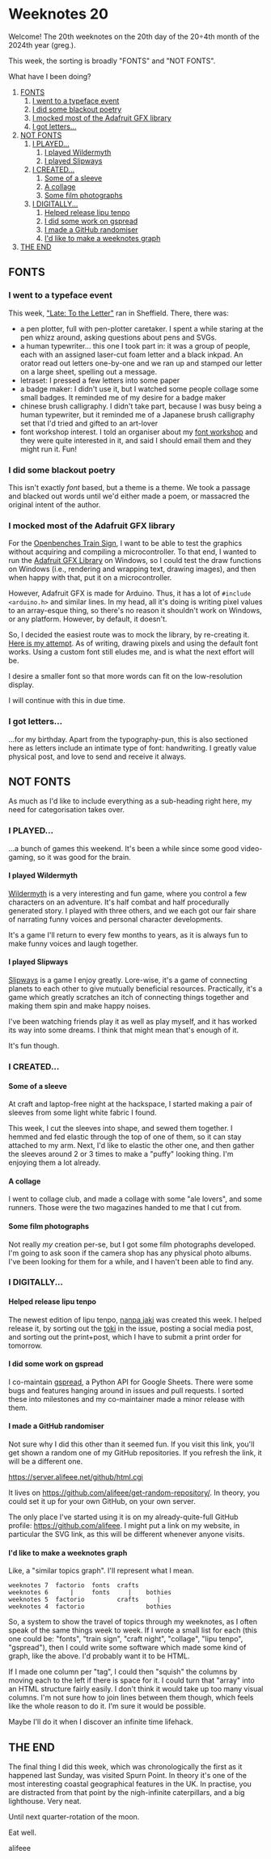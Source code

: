 # Weeknotes 20

Welcome! The 20th weeknotes on the 20th day of the 20÷4th month of the 2024th year (greg.).

This week, the sorting is broadly "FONTS" and "NOT FONTS".

What have I been doing?

1. [FONTS](#fonts)
   1. [I went to a typeface event](#i-went-to-a-typeface-event)
   2. [I did some blackout poetry](#i-did-some-blackout-poetry)
   3. [I mocked most of the Adafruit GFX library](#i-mocked-most-of-the-adafruit-gfx-library)
   4. [I got letters...](#i-got-letters)
2. [NOT FONTS](#not-fonts)
   1. [I PLAYED...](#i-played)
      1. [I played Wildermyth](#i-played-wildermyth)
      2. [I played Slipways](#i-played-slipways)
   2. [I CREATED...](#i-created)
      1. [Some of a sleeve](#some-of-a-sleeve)
      2. [A collage](#a-collage)
      3. [Some film photographs](#some-film-photographs)
   3. [I DIGITALLY...](#i-digitally)
      1. [Helped release lipu tenpo](#helped-release-lipu-tenpo)
      2. [I did some work on gspread](#i-did-some-work-on-gspread)
      3. [I made a GitHub randomiser](#i-made-a-github-randomiser)
      4. [I'd like to make a weeknotes graph](#id-like-to-make-a-weeknotes-graph)
3. [THE END](#the-end)

## FONTS

### I went to a typeface event

This week, ["Late: To the Letter"](https://www.eventbrite.co.uk/e/late-to-the-letter-tickets-856913751097) ran in Sheffield. There, there was:

- a pen plotter, full with pen-plotter caretaker. I spent a while staring at the pen whizz around, asking questions about pens and SVGs.
- a human typewriter... this one I took part in: it was a group of people, each with an assigned laser-cut foam letter and a black inkpad. An orator read out letters one-by-one and we ran up and stamped our letter on a large sheet, spelling out a message.
- letraset: I pressed a few letters into some paper
- a badge maker: I didn't use it, but I watched some people collage some small badges. It reminded me of my desire for a badge maker
- chinese brush calligraphy. I didn't take part, because I was busy being a human typewriter, but it reminded me of a Japanese brush calligraphy set that I'd tried and gifted to an art-lover
- font workshop interest. I told an organiser about my [font workshop](https://blog.alifeee.co.uk/font-workshop/) and they were quite interested in it, and said I should email them and they might run it. Fun!

### I did some blackout poetry

This isn't exactly *font* based, but a theme is a theme. We took a passage and blacked out words until we'd either made a poem, or massacred the original intent of the author.

### I mocked most of the Adafruit GFX library

For the [Openbenches Train Sign](https://github.com/alifeee/openbenches-train-sign), I want to be able to test the graphics without acquiring and compiling a microcontroller. To that end, I wanted to run the [Adafruit GFX Library](https://learn.adafruit.com/adafruit-gfx-graphics-library/overview) on Windows, so I could test the draw functions on Windows (i.e., rendering and wrapping text, drawing images), and then when happy with that, put it on a microcontroller.

However, Adafruit GFX is made for Arduino. Thus, it has a lot of `#include <arduino.h>` and similar lines. In my head, all it's doing is writing pixel values to an array-esque thing, so there's no reason it shouldn't work on Windows, or any platform. However, by default, it doesn't.

So, I decided the easiest route was to mock the library, by re-creating it. [Here is my attempt](https://github.com/alifeee/openbenches-train-sign/tree/main/controller/lib/Adafruit-GFX-Mock). As of writing, drawing pixels and using the default font works. Using a custom font still eludes me, and is what the next effort will be.

I desire a smaller font so that more words can fit on the low-resolution display.

I will continue with this in due time.

### I got letters...

...for my birthday. Apart from the typography-pun, this is also sectioned here as letters include an intimate type of font: handwriting. I greatly value physical post, and love to send and receive it always.

## NOT FONTS

As much as I'd like to include everything as a sub-heading right here, my need for categorisation takes over.

### I PLAYED...

...a bunch of games this weekend. It's been a while since some good video-gaming, so it was good for the brain.

#### I played Wildermyth

[Wildermyth](https://wildermyth.com/) is a very interesting and fun game, where you control a few characters on an adventure. It's half combat and half procedurally generated story. I played with three others, and we each got our fair share of narrating funny voices and personal character developments.

It's a game I'll return to every few months to years, as it is always fun to make funny voices and laugh together.

#### I played Slipways

[Slipways](https://krajzeg.itch.io/slipways-game) is a game I enjoy greatly. Lore-wise, it's a game of connecting planets to each other to give mutually beneficial resources. Practically, it's a game which greatly scratches an itch of connecting things together and making them spin and make happy noises.

I've been watching friends play it as well as play myself, and it has worked its way into some dreams. I think that might mean that's enough of it.

It's fun though.

### I CREATED...

#### Some of a sleeve

At craft and laptop-free night at the hackspace, I started making a pair of sleeves from some light white fabric I found.

This week, I cut the sleeves into shape, and sewed them together. I hemmed and fed elastic through the top of one of them, so it can stay attached to my arm. Next, I'd like to elastic the other one, and then gather the sleeves around 2 or 3 times to make a "puffy" looking thing. I'm enjoying them a lot already.

#### A collage

I went to collage club, and made a collage with some "ale lovers", and some runners. Those were the two magazines handed to me that I cut from.

#### Some film photographs

Not really *my* creation per-se, but I got some film photographs developed. I'm going to ask soon if the camera shop has any physical photo albums. I've been looking for them for a while, and I haven't been able to find any.

### I DIGITALLY...

#### Helped release lipu tenpo

The newest edition of lipu tenpo, [nanpa jaki](https://liputenpo.org/lipu/nanpa-jaki/) was created this week. I helped release it, by sorting out the [toki](https://liputenpo.org/lipu/nanpa-jaki/#toki) in the issue, posting a social media post, and sorting out the print+post, which I have to submit a print order for tomorrow.

#### I did some work on gspread

I co-maintain [gspread](https://github.com/burnash/gspread), a Python API for Google Sheets. There were some bugs and features hanging around in issues and pull requests. I sorted these into milestones and my co-maintainer made a minor release with them.

#### I made a GitHub randomiser

Not sure why I did this other than it seemed fun. If you visit this link, you'll get shown a random one of my GitHub repositories. If you refresh the link, it will be a different one.

<https://server.alifeee.net/github/html.cgi>

It lives on <https://github.com/alifeee/get-random-repository/>. In theory, you could set it up for your own GitHub, on your own server.

The only place I've started using it is on my already-quite-full GitHub profile: <https://github.com/alifeee>. I might put a link on my website, in particular the SVG link, as this will be different whenever anyone visits.

#### I'd like to make a weeknotes graph

Like, a "similar topics graph". I'll represent what I mean.

```text
weeknotes 7  factorio  fonts  crafts
weeknotes 6      |     fonts     |    bothies
weeknotes 5  factorio         crafts     |
weeknotes 4  factorio                 bothies
```

So, a system to show the travel of topics through my weeknotes, as I often speak of the same things week to week. If I wrote a small list for each (this one could be: "fonts", "train sign", "craft night", "collage", "lipu tenpo", "gspread"), then I could write some software which made some kind of graph, like the above. I'd probably want it to be HTML.

If I made one column per "tag", I could then "squish" the columns by moving each to the left if there is space for it. I could turn that "array" into an HTML structure fairly easily. I don't think it would take up too many visual columns. I'm not sure how to join lines between them though, which feels like the whole reason to do it. I'm sure it would be possible.

Maybe I'll do it when I discover an infinite time lifehack.

## THE END

The final thing I did this week, which was chronologically the first as it happened last Sunday, was visited Spurn Point. In theory it's one of the most interesting coastal geographical features in the UK. In practise, you are distracted from that point by the nigh-infinite caterpillars, and a big lighthouse. Very neat.

Until next quarter-rotation of the moon.

Eat well.

alifeee
